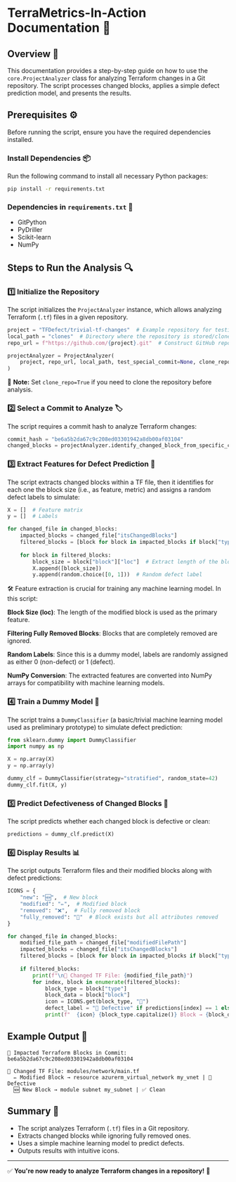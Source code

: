 # TerraMetrics-In-Action Documentation 📖

## Overview 🚀
This documentation provides a step-by-step guide on how to use the `core.ProjectAnalyzer` class for analyzing Terraform changes in a Git repository. The script processes changed blocks, applies a simple defect prediction model, and presents the results.

## Prerequisites ⚙️
Before running the script, ensure you have the required dependencies installed.

### Install Dependencies 📦
Run the following command to install all necessary Python packages:
```bash
pip install -r requirements.txt
```

### Dependencies in `requirements.txt` 📜
- GitPython
- PyDriller
- Scikit-learn
- NumPy

## Steps to Run the Analysis 🔍

### 1️⃣ Initialize the Repository
The script initializes the `ProjectAnalyzer` instance, which allows analyzing Terraform (`.tf`) files in a given repository.

```python
project = "TFDefect/trivial-tf-changes"  # Example repository for testing
local_path = "clones"  # Directory where the repository is stored/cloned
repo_url = f"https://github.com/{project}.git"  # Construct GitHub repository URL

projectAnalyzer = ProjectAnalyzer(
    project, repo_url, local_path, test_special_commit=None, clone_repo=False
)
```
📌 **Note:** Set `clone_repo=True` if you need to clone the repository before analysis.

### 2️⃣ Select a Commit to Analyze 🏷️
The script requires a commit hash to analyze Terraform changes:

```python
commit_hash = "be6a5b2da67c9c208ed03301942a8db00af03104"
changed_blocks = projectAnalyzer.identify_changed_block_from_specific_commits(commit_hash=commit_hash)
```

### 3️⃣ Extract Features for Defect Prediction 🤖
The script extracts changed blocks within a TF file, then it identifies for each one the block size (i.e., as feature, metric) and assigns a random defect labels to simulate:

```python
X = []  # Feature matrix
y = []  # Labels

for changed_file in changed_blocks:
    impacted_blocks = changed_file["itsChangedBlocks"]
    filtered_blocks = [block for block in impacted_blocks if block["type"] != "fully_removed"]
    
    for block in filtered_blocks:
        block_size = block["block"]["loc"]  # Extract length of the block
        X.append([block_size])
        y.append(random.choice([0, 1]))  # Random defect label
```

 🛠️ Feature extraction is crucial for training any machine learning model. In this script:

**Block Size (loc)**: The length of the modified block is used as the primary feature.

**Filtering Fully Removed Blocks**: Blocks that are completely removed are ignored.

**Random Labels**: Since this is a dummy model, labels are randomly assigned as either 0 (non-defect) or 1 (defect).

**NumPy Conversion**: The extracted features are converted into NumPy arrays for compatibility with machine learning models.

### 4️⃣ Train a Dummy Model 🎯
The script trains a `DummyClassifier` (a basic/trivial machine learning model used as preliminary prototype) to simulate defect prediction:

```python
from sklearn.dummy import DummyClassifier
import numpy as np

X = np.array(X)
y = np.array(y)

dummy_clf = DummyClassifier(strategy="stratified", random_state=42)
dummy_clf.fit(X, y)
```

### 5️⃣ Predict Defectiveness of Changed Blocks 🐞
The script predicts whether each changed block is defective or clean:

```python
predictions = dummy_clf.predict(X)
```

### 6️⃣ Display Results 📊
The script outputs Terraform files and their modified blocks along with defect predictions:

```python
ICONS = {
    "new": "🆕",  # New block
    "modified": "✏️",  # Modified block
    "removed": "❌",  # Fully removed block
    "fully_removed": "🚫"  # Block exists but all attributes removed
}

for changed_file in changed_blocks:
    modified_file_path = changed_file["modifiedFilePath"]
    impacted_blocks = changed_file["itsChangedBlocks"]
    filtered_blocks = [block for block in impacted_blocks if block["type"] != "fully_removed"]
    
    if filtered_blocks:
        print(f"\n📂 Changed TF File: {modified_file_path}")
        for index, block in enumerate(filtered_blocks):
            block_type = block["type"]
            block_data = block["block"]
            icon = ICONS.get(block_type, "🔹")
            defect_label = "🐞 Defective" if predictions[index] == 1 else "✅ Clean"
            print(f"  {icon} {block_type.capitalize()} Block → {block_data['block']} {block_data['block_name']} | {defect_label}")
```

## Example Output 📝
```
📌 Impacted Terraform Blocks in Commit: be6a5b2da67c9c208ed03301942a8db00af03104

📂 Changed TF File: modules/network/main.tf
  ✏️ Modified Block → resource azurerm_virtual_network my_vnet | 🐞 Defective
  🆕 New Block → module subnet my_subnet | ✅ Clean
```

## Summary 📢
- The script analyzes Terraform (`.tf`) files in a Git repository.
- Extracts changed blocks while ignoring fully removed ones.
- Uses a simple machine learning model to predict defects.
- Outputs results with intuitive icons.

---
✅ **You're now ready to analyze Terraform changes in a repository!** 🚀

